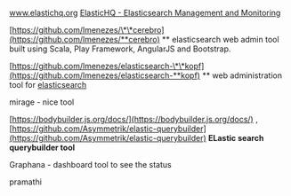 www.elastichq.org   [ElasticHQ - Elasticsearch Management and Monitoring](https://www.google.com/url?sa=t&rct=j&q=&esrc=s&source=web&cd=1&cad=rja&uact=8&ved=2ahUKEwiek7bS8oDdAhUQUI8KHf5wAaMQFjAAegQIBRAC&url=http%3A%2F%2Fwww.elastichq.org%2F&usg=AOvVaw1QdAt9fBsQSFBfu9xm17QF)

[https://github.com/lmenezes/\*\*cerebro](https://github.com/lmenezes/**cerebro) \*\*  elasticsearch web admin tool built using Scala, Play Framework, AngularJS and Bootstrap.

[https://github.com/lmenezes/elasticsearch-\*\*kopf](https://github.com/lmenezes/elasticsearch-**kopf)  \*\* web administration tool for [elasticsearch](http://elastic.co)

mirage - nice tool

[https://bodybuilder.js.org/docs/](https://bodybuilder.js.org/docs/)   ,  [https://github.com/Asymmetrik/elastic-querybuilder](https://github.com/Asymmetrik/elastic-querybuilder)      **ELastic search querybuilder tool**



Graphana - dashboard tool to see the status

pramathi

